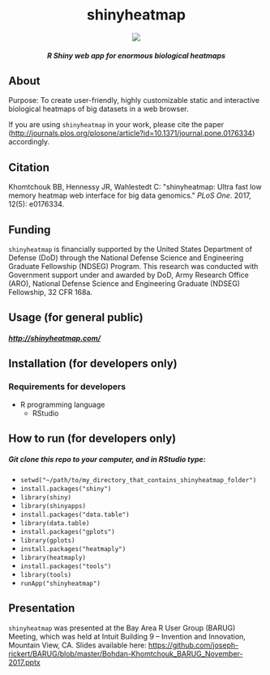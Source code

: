 <div align="center">

# shinyheatmap

<img src="https://user-images.githubusercontent.com/9893806/34084712-02f8698a-e33a-11e7-86e7-ce60bf51fe86.png">

##### R Shiny web app for enormous biological heatmaps

</div>

## About
Purpose: To create user-friendly, highly customizable static and interactive biological heatmaps of big datasets in a web browser.

If you are using `shinyheatmap` in your work, please cite the paper (http://journals.plos.org/plosone/article?id=10.1371/journal.pone.0176334) accordingly.

## Citation
Khomtchouk BB, Hennessy JR, Wahlestedt C: "shinyheatmap: Ultra fast low memory heatmap web interface for big data genomics."  <i>PLoS One</i>.  2017, 12(5): e0176334.  

## Funding

`shinyheatmap` is financially supported by the United States Department of Defense (DoD) through the National Defense Science and Engineering Graduate Fellowship (NDSEG) Program. This research was conducted with Government support under and awarded by DoD, Army Research Office (ARO), National Defense Science and Engineering Graduate (NDSEG) Fellowship, 32 CFR 168a.

## Usage (for general public)

##### http://shinyheatmap.com/

## Installation (for developers only)

### Requirements for developers

* R programming language
  * RStudio

## How to run (for developers only)

##### Git clone this repo to your computer, and in RStudio type:
* `setwd("~/path/to/my_directory_that_contains_shinyheatmap_folder")`
* `install.packages("shiny")`
* `library(shiny)`
* `library(shinyapps)`
* `install.packages("data.table")`
* `library(data.table)`
* `install.packages("gplots")`
* `library(gplots)`
* `install.packages("heatmaply")`
* `library(heatmaply)`
* `install.packages("tools")`
* `library(tools)`
* `runApp("shinyheatmap")`

## Presentation
`shinyheatmap` was presented at the Bay Area R User Group (BARUG) Meeting, which was held at Intuit Building 9 – Invention and Innovation, Mountain View, CA.  Slides available here: https://github.com/joseph-rickert/BARUG/blob/master/Bohdan-Khomtchouk_BARUG_November-2017.pptx
